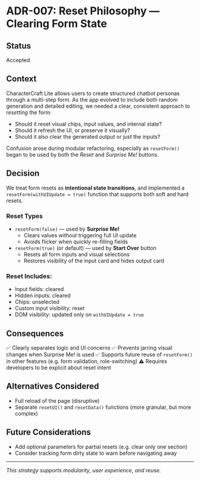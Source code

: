 # ADR-007: Reset Philosophy — Clearing Form State

## Status
Accepted

## Context
CharacterCraft Lite allows users to create structured chatbot personas through a multi-step form. As the app evolved to include both random generation and detailed editing, we needed a clear, consistent approach to *resetting* the form:
- Should it reset visual chips, input values, and internal state?
- Should it refresh the UI, or preserve it visually?
- Should it also clear the generated output or just the inputs?

Confusion arose during modular refactoring, especially as `resetForm()` began to be used by both the *Reset* and *Surprise Me!* buttons.

## Decision
We treat form resets as **intentional state transitions**, and implemented a `resetForm(withUIUpdate = true)` function that supports both soft and hard resets.

### Reset Types
- `resetForm(false)` — used by **Surprise Me!**
  - Clears values without triggering full UI update
  - Avoids flicker when quickly re-filling fields
- `resetForm(true)` (or default) — used by **Start Over** button
  - Resets all form inputs and visual selections
  - Restores visibility of the input card and hides output card

### Reset Includes:
- Input fields: cleared
- Hidden inputs: cleared
- Chips: unselected
- Custom input visibility: reset
- DOM visibility: updated only on `withUIUpdate = true`

## Consequences
✅ Clearly separates logic and UI concerns
✅ Prevents jarring visual changes when Surprise Me! is used
✅ Supports future reuse of `resetForm()` in other features (e.g. form validation, role-switching)
⚠️ Requires developers to be explicit about reset intent

## Alternatives Considered
- Full reload of the page (disruptive)
- Separate `resetUI()` and `resetData()` functions (more granular, but more complex)

## Future Considerations
- Add optional parameters for partial resets (e.g. clear only one section)
- Consider tracking form dirty state to warn before navigating away

---

*This strategy supports modularity, user experience, and reuse.*

